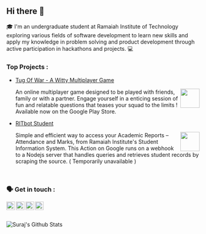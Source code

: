 ## Hi there 👋

🎓 I'm an undergraduate student at Ramaiah Institute of Technology exploring various fields of software development to learn new skills and apply my knowledge in problem solving and product development through active participation in hackathons and projects. 💻 

### Top Projects :

- [Tug Of War - A Witty Multiplayer Game](https://play.google.com/store/apps/details?id=com.statefullyfidgeting.tugofwar)
  
  <img align="right" height="50" src="https://camo.githubusercontent.com/aae31115a07dc820e5ba81bcd7aaf7a1df74bee0c0c0db883cd76d22981b63e3/68747470733a2f2f63646e2e676c697463682e636f6d2f39366533613533372d643738362d343466662d623262392d3532343533616134353564632532466c6f676f2e706e673f763d31353938363231303933373836" />
  An online multiplayer game designed to be played with friends, family or with a partner.
  Engage yourself in a enticing session of fun and relatable questions that teases your squad to the limits !
  Available now on the Google Play Store.
- [RITbot Student](https://www.youtube.com/watch?v=NF0g8a2Hj_s)
  
  <img align="right" height="50" src="https://upload.wikimedia.org/wikipedia/commons/thumb/c/cb/Google_Assistant_logo.svg/1200px-Google_Assistant_logo.svg.png" />
  Simple and efficient way to access your Academic Reports – Attendance and Marks, from Ramaiah Institute's Student Information System. This Action on Google runs on a webhook to a Nodejs server that handles queries and retrieves student records by scraping the source. ( Temporarily unavailable )
<br/>

### 🗣 Get in touch :

[<img align="left" alt="Suraj | YouTube" width="22px" src="https://cdn.jsdelivr.net/npm/simple-icons@v3/icons/youtube.svg" />][youtube]
[<img align="left" alt="Suraj | Twitter" width="22px" src="https://cdn.jsdelivr.net/npm/simple-icons@v3/icons/twitter.svg" />][twitter]
[<img align="left" alt="Suraj | LinkedIn" width="22px" src="https://cdn.jsdelivr.net/npm/simple-icons@v3/icons/linkedin.svg" />][linkedin]
[<img align="left" alt="Suraj | Instagram" width="22px" src="https://cdn.jsdelivr.net/npm/simple-icons@v3/icons/instagram.svg" />][instagram]
<br /><br/><br />
<img align="left" alt="Suraj's Github Stats" src="https://github-readme-stats.vercel.app/api?username=psk907&show_icons=true&hide_border=false&count_private=true" />

[twitter]: https://twitter.com/psk_907
[youtube]: https://www.youtube.com/channel/UCO8sg4oeacuBRcM99SZ3vIA
[instagram]: https://instagram.com/psk_907
[linkedin]: https://linkedin.com/in/psk907
